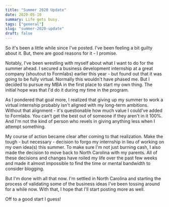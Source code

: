 ```yaml
---
title: "Summer 2020 Update"
date: 2020-05-10
summary: Life gets busy.
tags: ["general"]
slug: "summer-2020-update"
draft: false
---
```


So it's been a little while since I've posted. I've been feeling a bit guilty about it. But, there are good reasons for it - I promise.

Notably, I've been wrestling with myself about what I want to do for the summer ahead. I secured a business development internship at a great company (shoutout to Formlabs) earlier this year - but found out that it was going to be fully virtual. Normally this wouldn't have phased me. But I decided to pursue my MBA in the first place to start my own thing. The initial hope was that I'd do it during my time in the program.

As I pondered that goal more, I realized that giving up my summer to work a virtual internship probably isn't aligned with my long-term ambitions. Without that alignment - it's questionable how much value I could've added to Formlabs. You can't get the best out of someone if they aren't in it 100%. And I'm not the kind of person who revels in giving anything less when I attempt something.

My course of action became clear after coming to that realization. Make the tough - but necessary - decision to forgo my internship in lieu of working on my own idea(s) this summer. To make sure I'm not just burning cash, I also made the decision to move back to North Carolina with my parents. All of these decisions and changes have roiled my life over the past few weeks and made it almost impossible to find the time or mental bandwidth to consider blogging.

But I'm done with all that now. I'm settled in North Carolina and starting the process of validating some of the business ideas I've been tossing around for a while now. With that, I hope that I'll start posting more as well. 

Off to a good start I guess!